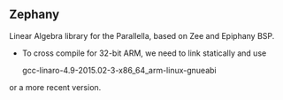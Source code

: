 Zephany
-------

Linear Algebra library for the Parallella, based on Zee and Epiphany BSP.

- To cross compile for 32-bit ARM, we need to link statically and use

    gcc-linaro-4.9-2015.02-3-x86_64_arm-linux-gnueabi

or a more recent version.
